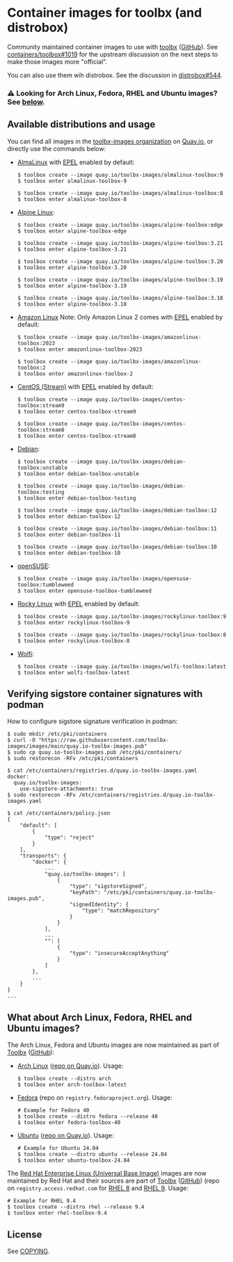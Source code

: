 # Container images for toolbx (and distrobox)

Community maintained container images to use with [toolbx] ([GitHub]). See
[containers/toolbox#1019] for the upstream discussion on the next steps to make
those images more "official".

You can also use them wih distrobox. See the discussion in [distrobox#544].

### ⚠️ Looking for Arch Linux, Fedora, RHEL and Ubuntu images? See [below].

## Available distributions and usage

You can find all images in the [toolbx-images organization] on [Quay.io], or
directly use the commands below:

- [AlmaLinux] with [EPEL] enabled by default:
  ```
  $ toolbox create --image quay.io/toolbx-images/almalinux-toolbox:9
  $ toolbox enter almalinux-toolbox-9

  $ toolbox create --image quay.io/toolbx-images/almalinux-toolbox:8
  $ toolbox enter almalinux-toolbox-8
  ```

- [Alpine Linux]:
  ```
  $ toolbox create --image quay.io/toolbx-images/alpine-toolbox:edge
  $ toolbox enter alpine-toolbox-edge

  $ toolbox create --image quay.io/toolbx-images/alpine-toolbox:3.21
  $ toolbox enter alpine-toolbox-3.21

  $ toolbox create --image quay.io/toolbx-images/alpine-toolbox:3.20
  $ toolbox enter alpine-toolbox-3.20

  $ toolbox create --image quay.io/toolbx-images/alpine-toolbox:3.19
  $ toolbox enter alpine-toolbox-3.19

  $ toolbox create --image quay.io/toolbx-images/alpine-toolbox:3.18
  $ toolbox enter alpine-toolbox-3.18
  ```

- [Amazon Linux] Note: Only Amazon Linux 2 comes with [EPEL] enabled by default:
  ```
  $ toolbox create --image quay.io/toolbx-images/amazonlinux-toolbox:2023
  $ toolbox enter amazonlinux-toolbox-2023

  $ toolbox create --image quay.io/toolbx-images/amazonlinux-toolbox:2
  $ toolbox enter amazonlinux-toolbox-2
  ```

- [CentOS (Stream)] with [EPEL] enabled by default:
  ```
  $ toolbox create --image quay.io/toolbx-images/centos-toolbox:stream9
  $ toolbox enter centos-toolbox-stream9

  $ toolbox create --image quay.io/toolbx-images/centos-toolbox:stream8
  $ toolbox enter centos-toolbox-stream8
  ```

- [Debian]:
  ```
  $ toolbox create --image quay.io/toolbx-images/debian-toolbox:unstable
  $ toolbox enter debian-toolbox-unstable

  $ toolbox create --image quay.io/toolbx-images/debian-toolbox:testing
  $ toolbox enter debian-toolbox-testing

  $ toolbox create --image quay.io/toolbx-images/debian-toolbox:12
  $ toolbox enter debian-toolbox-12

  $ toolbox create --image quay.io/toolbx-images/debian-toolbox:11
  $ toolbox enter debian-toolbox-11

  $ toolbox create --image quay.io/toolbx-images/debian-toolbox:10
  $ toolbox enter debian-toolbox-10
  ```

- [openSUSE]:
  ```
  $ toolbox create --image quay.io/toolbx-images/opensuse-toolbox:tumbleweed
  $ toolbox enter opensuse-toolbox-tumbleweed
  ```

- [Rocky Linux] with [EPEL] enabled by default:
  ```
  $ toolbox create --image quay.io/toolbx-images/rockylinux-toolbox:9
  $ toolbox enter rockylinux-toolbox-9

  $ toolbox create --image quay.io/toolbx-images/rockylinux-toolbox:8
  $ toolbox enter rockylinux-toolbox-8
  ```

- [Wolfi]:
  ```
  $ toolbox create --image quay.io/toolbx-images/wolfi-toolbox:latest
  $ toolbox enter wolfi-toolbox-latest
  ```

## Verifying sigstore container signatures with podman

How to configure sigstore signature verification in podman:

```
$ sudo mkdir /etc/pki/containers
$ curl -O "https://raw.githubusercontent.com/toolbx-images/images/main/quay.io-toolbx-images.pub"
$ sudo cp quay.io-toolbx-images.pub /etc/pki/containers/
$ sudo restorecon -RFv /etc/pki/containers

$ cat /etc/containers/registries.d/quay.io-toolbx-images.yaml
docker:
  quay.io/toolbx-images:
    use-sigstore-attachments: true
$ sudo restorecon -RFv /etc/containers/registries.d/quay.io-toolbx-images.yaml

$ cat /etc/containers/policy.json
{
    "default": [
        {
            "type": "reject"
        }
    ],
    "transports": {
        "docker": {
            ...
            "quay.io/toolbx-images": [
                {
                    "type": "sigstoreSigned",
                    "keyPath": "/etc/pki/containers/quay.io-toolbx-images.pub",
                    "signedIdentity": {
                        "type": "matchRepository"
                    }
                }
            ],
            ...
            "": [
                {
                    "type": "insecureAcceptAnything"
                }
            ]
        },
        ...
    }
}
...
```

## What about Arch Linux, Fedora, RHEL and Ubuntu images?

The Arch Linux, Fedora and Ubuntu images are now maintained as part of [Toolbx]
([GitHub]):

- [Arch Linux] ([repo on Quay.io][ArchLinuxRepo]). Usage:
  ```
  $ toolbox create --distro arch
  $ toolbox enter arch-toolbox-latest
  ```

- [Fedora] (repo on `registry.fedoraproject.org`). Usage:
  ```
  # Example for Fedora 40
  $ toolbox create --distro fedora --release 40
  $ toolbox enter fedora-toolbox-40
  ```

- [Ubuntu] ([repo on Quay.io][UbuntuRepo]). Usage:
  ```
  # Example for Ubuntu 24.04
  $ toolbox create --distro ubuntu --release 24.04
  $ toolbox enter ubuntu-toolbox-24.04
  ```

The [Red Hat Enterprise Linux (Universal Base Image)] images are now maintained
by Red Hat and their sources are part of [Toolbx] ([GitHub]) (repo on
`registry.access.redhat.com` for [RHEL 8] and [RHEL 9]. Usage:

```
# Example for RHEL 9.4
$ toolbox create --distro rhel --release 9.4
$ toolbox enter rhel-toolbox-9.4
```

## License

See [COPYING](COPYING).

[toolbx]: https://containertoolbx.org
[GitHub]: https://github.com/containers/toolbox
[containers/toolbox#1019]: https://github.com/containers/toolbox/issues/1019
[distrobox#544]: https://github.com/89luca89/distrobox/issues/544
[below]: #what-about-arch-linux-fedora-rhel-and-ubuntu-images
[toolbx-images organization]: https://quay.io/organization/toolbx-images
[Quay.io]: https://quay.io/
[Fedora]: https://quay.io/repository/fedora/fedora-toolbox
[ArchLinuxRepo]: https://quay.io/repository/toolbx/arch-toolbox
[UbuntuRepo]: https://quay.io/repository/toolbx/ubuntu-toolbox
[RHEL 8]: https://catalog.redhat.com/software/containers/ubi8/toolbox/611bd665bd674341b5c5ed46
[RHEL 9]: https://catalog.redhat.com/software/containers/ubi9/toolbox/61532d7dd2c7f84a4d2ed86b
[toolbox#1389]: https://github.com/containers/toolbox/issues/1389
[AlmaLinux]: https://hub.docker.com/_/almalinux
[Alpine Linux]: https://hub.docker.com/_/alpine
[Amazon Linux]: https://gallery.ecr.aws/amazonlinux/amazonlinux
[Arch Linux]: https://hub.docker.com/_/archlinux/
[CentOS (Stream)]: https://www.centos.org/centos-stream/
[EPEL]: https://docs.fedoraproject.org/en-US/epel/
[Debian]: https://hub.docker.com/_/debian
[Red Hat Enterprise Linux (Universal Base Image)]: https://developers.redhat.com/products/rhel/ubi
[Red Hat Universal Base Image End User Licensing Agreement]: https://www.redhat.com/licenses/EULA_Red_Hat_Universal_Base_Image_English_20190422.pdf
[Rocky Linux]: https://hub.docker.com/_/rockylinux
[Ubuntu]: https://hub.docker.com/_/ubuntu
[openSUSE]: https://registry.opensuse.org/cgi-bin/cooverview?srch_term=project%3D%5EopenSUSE%3AContainers%3A+container%3Dtoolbox
[Wolfi]: cgr.dev/chainguard/
